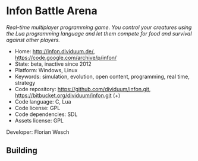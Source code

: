 # Infon Battle Arena

_Real-time multiplayer programming game. You control your creatures using the Lua programming language and let them compete for food and survival against other players._

- Home: http://infon.dividuum.de/, https://code.google.com/archive/p/infon/
- State: beta, inactive since 2012
- Platform: Windows, Linux
- Keywords: simulation, evolution, open content, programming, real time, strategy
- Code repository: https://github.com/dividuum/infon.git, https://bitbucket.org/dividuum/infon.git (+)
- Code language: C, Lua
- Code license: GPL
- Code dependencies: SDL
- Assets license: GPL

Developer: Florian Wesch

## Building
